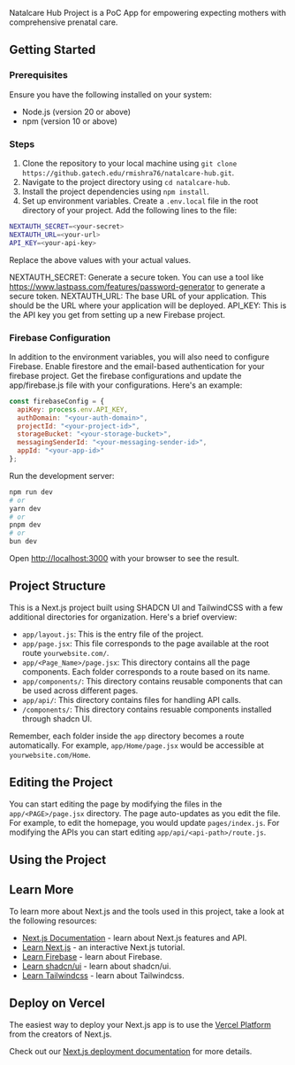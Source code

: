 <!-- Documentation for the Natalcare Hub Project which is a PoC App for empowering expecting mothers with comprehensive prenatal care. -->
Natalcare Hub Project is a PoC App for empowering expecting mothers with comprehensive prenatal care.

## Getting Started

### Prerequisites

Ensure you have the following installed on your system:

- Node.js (version 20 or above)
- npm (version 10 or above)

### Steps

1. Clone the repository to your local machine using `git clone https://github.gatech.edu/rmishra76/natalcare-hub.git`.
2. Navigate to the project directory using `cd natalcare-hub`.
3. Install the project dependencies using `npm install`.
4. Set up environment variables. Create a `.env.local` file in the root directory of your project. Add the following lines to the file:

```bash
NEXTAUTH_SECRET=<your-secret>
NEXTAUTH_URL=<your-url>
API_KEY=<your-api-key>
```

Replace the above values with your actual values.

NEXTAUTH_SECRET: Generate a secure token. You can use a tool like https://www.lastpass.com/features/password-generator to generate a secure token.
NEXTAUTH_URL: The base URL of your application. This should be the URL where your application will be deployed.
API_KEY: This is the API key you get from setting up a new Firebase project.

### Firebase Configuration

In addition to the environment variables, you will also need to configure Firebase. Enable firestore and the email-based authentication for your firebase project. Get the firebase configurations and update the app/firebase.js file with your configurations. Here's an example:

```javascript
const firebaseConfig = {
  apiKey: process.env.API_KEY,
  authDomain: "<your-auth-domain>",
  projectId: "<your-project-id>",
  storageBucket: "<your-storage-bucket>",
  messagingSenderId: "<your-messaging-sender-id>",
  appId: "<your-app-id>"
};
```


Run the development server:

```bash
npm run dev
# or
yarn dev
# or
pnpm dev
# or
bun dev
```

Open [http://localhost:3000](http://localhost:3000) with your browser to see the result.


## Project Structure

This is a Next.js project built using SHADCN UI and TailwindCSS with a few additional directories for organization. Here's a brief overview:

- `app/layout.js`: This is the entry file of the project.
- `app/page.jsx`: This file corresponds to the page available at the root route `yourwebsite.com/`.
- `app/<Page_Name>/page.jsx`: This directory contains all the page components. Each folder corresponds to a route based on its name.
- `app/components/`: This directory contains reusable components that can be used across different pages.
- `app/api/`: This directory contains files for handling API calls.
- `/components/`: This directory contains resuable components installed through shadcn UI.

Remember, each folder inside the `app` directory becomes a route automatically. For example, `app/Home/page.jsx` would be accessible at `yourwebsite.com/Home`.

## Editing the Project

You can start editing the page by modifying the files in the `app/<PAGE>/page.jsx` directory. The page auto-updates as you edit the file. For example, to edit the homepage, you would update `pages/index.js`. For modifying the APIs you can start editing `app/api/<api-path>/route.js`.

## Using the Project


## Learn More

To learn more about Next.js and the tools used in this project, take a look at the following resources:

- [Next.js Documentation](https://nextjs.org/docs) - learn about Next.js features and API.
- [Learn Next.js](https://nextjs.org/learn) - an interactive Next.js tutorial.
- [Learn Firebase](https://firebase.google.com/docs/) - learn about Firebase.
- [Learn shadcn/ui](https://ui.shadcn.com/docs) - learn about shadcn/ui.
- [Learn Tailwindcss](https://v2.tailwindcss.com/docs) - learn about Tailwindcss.

## Deploy on Vercel

The easiest way to deploy your Next.js app is to use the [Vercel Platform](https://vercel.com/new?utm_medium=default-template&filter=next.js&utm_source=create-next-app&utm_campaign=create-next-app-readme) from the creators of Next.js.

Check out our [Next.js deployment documentation](https://nextjs.org/docs/deployment) for more details.
